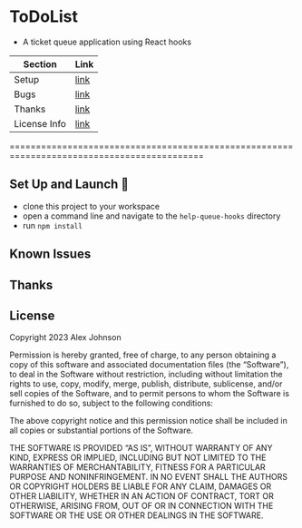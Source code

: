# ToDoList
* A ticket queue application using React hooks

| Section      | Link |
| ----------- | ----------- |
| Setup      | [link](##set-up-and-launch)      |
| Bugs   | [link](##known-issues)        |
| Thanks   | [link](##thanks)        |
| License Info   | [link](##license)        |

===========================================================================================

## Set Up and Launch 🚀
- clone this project to your workspace
- open a command line and navigate to the `help-queue-hooks` directory
- run `npm install`

## Known Issues

## Thanks

## License
Copyright 2023 Alex Johnson

Permission is hereby granted, free of charge, to any person obtaining a copy of this software and associated documentation files (the “Software”), to deal in the Software without restriction, including without limitation the rights to use, copy, modify, merge, publish, distribute, sublicense, and/or sell copies of the Software, and to permit persons to whom the Software is furnished to do so, subject to the following conditions:

The above copyright notice and this permission notice shall be included in all copies or substantial portions of the Software.

THE SOFTWARE IS PROVIDED “AS IS”, WITHOUT WARRANTY OF ANY KIND, EXPRESS OR IMPLIED, INCLUDING BUT NOT LIMITED TO THE WARRANTIES OF MERCHANTABILITY, FITNESS FOR A PARTICULAR PURPOSE AND NONINFRINGEMENT. IN NO EVENT SHALL THE AUTHORS OR COPYRIGHT HOLDERS BE LIABLE FOR ANY CLAIM, DAMAGES OR OTHER LIABILITY, WHETHER IN AN ACTION OF CONTRACT, TORT OR OTHERWISE, ARISING FROM, OUT OF OR IN CONNECTION WITH THE SOFTWARE OR THE USE OR OTHER DEALINGS IN THE SOFTWARE.
